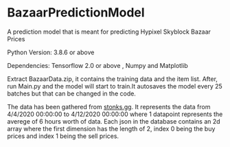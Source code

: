# BazaarPredictionModel
A prediction model that is meant for predicting Hypixel Skyblock Bazaar Prices

Python Version: 3.8.6 or above

Dependencies: Tensorflow 2.0 or above , Numpy and Matplotlib
  
Extract BazaarData.zip, it contains the training data and the item list. After, run Main.py and the model will start to train.It autosaves the model every 25 batches but that can be changed in the code.

The data has been gathered from [stonks.gg](https://stonks.gg/). It represents the data from 4/4/2020 00:00:00 to 4/12/2020 00:00:00 where 1 datapoint represents the averege of 6 hours worth of data. Each json in the database contains an 2d array where the first dimension has the length of 2, index 0 being the buy prices and index 1 being the sell prices.
